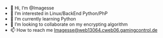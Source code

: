 - 👋 Hi, I’m @Imagesse 
- 👀 I’m interested in Linux/BackEnd Python/PhP
- 🌱 I’m currently learning Python
- 💞️ I’m looking to collaborate on my encrypting algorithm
- 📫 How to reach me 
Imagesse@web13064.cweb06.gamingcontrol.de

<!---
Imagesse/Imagesse is a ✨ special ✨ repository because its `README.md` (this file) appears on your GitHub profile.
You can click the Preview link to take a look at your changes.
--->
